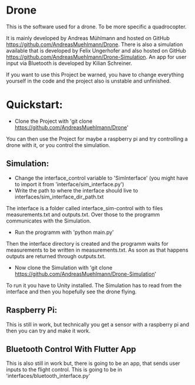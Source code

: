 # Drone
This is the software used for a drone. To be more specific a quadrocopter.

It is mainly developed by Andreas Mühlmann and hosted on GitHub https://github.com/AndreasMuehlmann/Drone.
There is also a simulation available that is developed by Felix Ungerhofer and also hosted
on GitHub https://github.com/AndreasMuehlmann/Drone-Simulation.
An app for user input via Bluetooth is developed by Kilian Schreiner.

If you want to use this Project be warned, you have to change everything yourself in 
the code and the project also is unstable and unfinished.


# Quickstart:
- Clone the Project with 'git clone https://github.com/AndreasMuehlmann/Drone'

You can then use the Project for maybe a raspberry pi and try controlling a drone with it,
or you control the simulation.

## Simulation:
- Change the interface_control variable to 'SimInterface' (you might have to import it from 'interface/sim_interface.py')
- Write the path to where the interface should live to interfaces/sim_interface_dir_path.txt

The interface is a folder called interface_sim-control with to files measurements.txt and outputs.txt.
Over those to the programm communicates with the Simulation.

- Run the programm with 'python main.py'

Then the interface directory is created and the programm waits for measurements to be written in measurements.txt.
As soon as that happens outputs are returned through outputs.txt.

- Now clone the Simulation with 'git clone https://github.com/AndreasMuehlmann/Drone-Simulation'

To run it you have to Unity installed. The Simulation has to read from the interface and
then you hopefully see the drone flying.

## Raspberry Pi:
This is still in work, but technically you get a sensor with a raspberry pi and then you can
try and make it work.

## Bluetooth Control With Flutter App
This is also still in work but, there is going to be an app, that sends user inputs to
the flight control. This is going to be in 'interfaces/bluetooth_interface.py'

